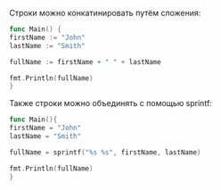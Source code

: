 Строки можно конкатинировать путём сложения:
```go
func Main() {
firstName := "John"
lastName := "Smith"

fullName := firstName + " " + lastName

fmt.Println(fullName)
}
```

Также строки можно объединять с помощью sprintf:

```go
func Main(){
firstName = "John"
lastName = "Smith"

fullName = sprintf("%s %s", firstName, lastName)

fmt.Println(fullName)
}
```